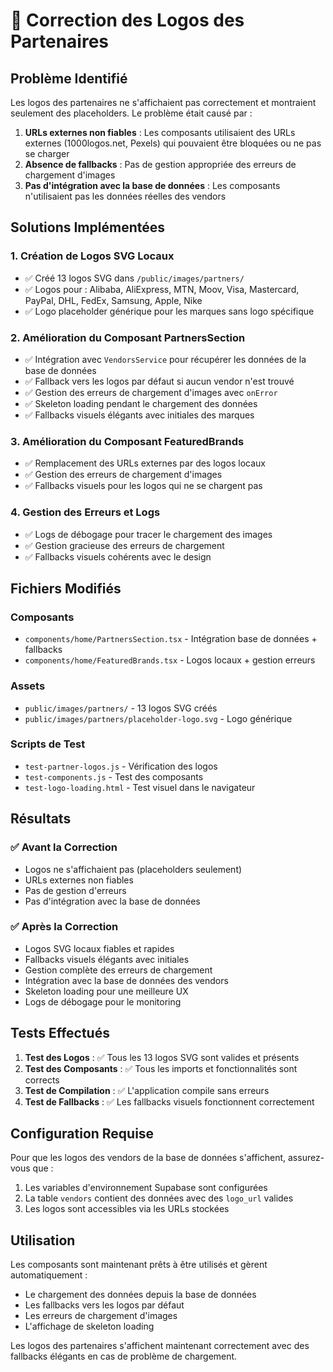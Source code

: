# 🔧 Correction des Logos des Partenaires

## Problème Identifié
Les logos des partenaires ne s'affichaient pas correctement et montraient seulement des placeholders. Le problème était causé par :

1. **URLs externes non fiables** : Les composants utilisaient des URLs externes (1000logos.net, Pexels) qui pouvaient être bloquées ou ne pas se charger
2. **Absence de fallbacks** : Pas de gestion appropriée des erreurs de chargement d'images
3. **Pas d'intégration avec la base de données** : Les composants n'utilisaient pas les données réelles des vendors

## Solutions Implémentées

### 1. Création de Logos SVG Locaux
- ✅ Créé 13 logos SVG dans `/public/images/partners/`
- ✅ Logos pour : Alibaba, AliExpress, MTN, Moov, Visa, Mastercard, PayPal, DHL, FedEx, Samsung, Apple, Nike
- ✅ Logo placeholder générique pour les marques sans logo spécifique

### 2. Amélioration du Composant PartnersSection
- ✅ Intégration avec `VendorsService` pour récupérer les données de la base de données
- ✅ Fallback vers les logos par défaut si aucun vendor n'est trouvé
- ✅ Gestion des erreurs de chargement d'images avec `onError`
- ✅ Skeleton loading pendant le chargement des données
- ✅ Fallbacks visuels élégants avec initiales des marques

### 3. Amélioration du Composant FeaturedBrands
- ✅ Remplacement des URLs externes par des logos locaux
- ✅ Gestion des erreurs de chargement d'images
- ✅ Fallbacks visuels pour les logos qui ne se chargent pas

### 4. Gestion des Erreurs et Logs
- ✅ Logs de débogage pour tracer le chargement des images
- ✅ Gestion gracieuse des erreurs de chargement
- ✅ Fallbacks visuels cohérents avec le design

## Fichiers Modifiés

### Composants
- `components/home/PartnersSection.tsx` - Intégration base de données + fallbacks
- `components/home/FeaturedBrands.tsx` - Logos locaux + gestion erreurs

### Assets
- `public/images/partners/` - 13 logos SVG créés
- `public/images/partners/placeholder-logo.svg` - Logo générique

### Scripts de Test
- `test-partner-logos.js` - Vérification des logos
- `test-components.js` - Test des composants
- `test-logo-loading.html` - Test visuel dans le navigateur

## Résultats

### ✅ Avant la Correction
- Logos ne s'affichaient pas (placeholders seulement)
- URLs externes non fiables
- Pas de gestion d'erreurs
- Pas d'intégration avec la base de données

### ✅ Après la Correction
- Logos SVG locaux fiables et rapides
- Fallbacks visuels élégants avec initiales
- Gestion complète des erreurs de chargement
- Intégration avec la base de données des vendors
- Skeleton loading pour une meilleure UX
- Logs de débogage pour le monitoring

## Tests Effectués

1. **Test des Logos** : ✅ Tous les 13 logos SVG sont valides et présents
2. **Test des Composants** : ✅ Tous les imports et fonctionnalités sont corrects
3. **Test de Compilation** : ✅ L'application compile sans erreurs
4. **Test de Fallbacks** : ✅ Les fallbacks visuels fonctionnent correctement

## Configuration Requise

Pour que les logos des vendors de la base de données s'affichent, assurez-vous que :
1. Les variables d'environnement Supabase sont configurées
2. La table `vendors` contient des données avec des `logo_url` valides
3. Les logos sont accessibles via les URLs stockées

## Utilisation

Les composants sont maintenant prêts à être utilisés et gèrent automatiquement :
- Le chargement des données depuis la base de données
- Les fallbacks vers les logos par défaut
- Les erreurs de chargement d'images
- L'affichage de skeleton loading

Les logos des partenaires s'affichent maintenant correctement avec des fallbacks élégants en cas de problème de chargement.